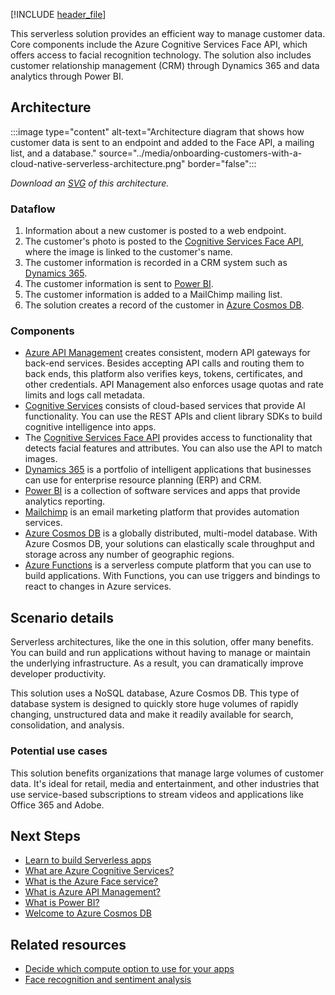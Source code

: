 [!INCLUDE [header_file](../../../includes/sol-idea-header.md)]

This serverless solution provides an efficient way to manage customer data. Core components include the Azure Cognitive Services Face API, which offers access to facial recognition technology. The solution also includes customer relationship management (CRM) through Dynamics 365 and data analytics through Power BI.

## Architecture

:::image type="content" alt-text="Architecture diagram that shows how customer data is sent to an endpoint and added to the Face API, a mailing list, and a database." source="../media/onboarding-customers-with-a-cloud-native-serverless-architecture.png" border="false":::

*Download an [SVG](../media/onboarding-customers-with-a-cloud-native-serverless-architecture.svg) of this architecture.*
<div class="architecture-tooltip-content" id="architecture-tooltip-2">

### Dataflow

1. Information about a new customer is posted to a web endpoint.
1. The customer's photo is posted to the [Cognitive Services Face API](/azure/cognitive-services/face), where the image is linked to the customer's name.
1. The customer information is recorded in a CRM system such as [Dynamics 365](/dynamics365).
1. The customer information is sent to [Power BI](/power-bi).
1. The customer information is added to a MailChimp mailing list.
1. The solution creates a record of the customer in [Azure Cosmos DB](/azure/cosmos-db).

### Components

- [Azure API Management](https://azure.microsoft.com/products/api-management) creates consistent, modern API gateways for back-end services. Besides accepting API calls and routing them to back ends, this platform also verifies keys, tokens, certificates, and other credentials. API Management also enforces usage quotas and rate limits and logs call metadata.
- [Cognitive Services](https://azure.microsoft.com/products/cognitive-services/) consists of cloud-based services that provide AI functionality. You can use the REST APIs and client library SDKs to build cognitive intelligence into apps.
- The [Cognitive Services Face API](https://azure.microsoft.com/pricing/details/cognitive-services/face-api/) provides access to functionality that detects facial features and attributes. You can also use the API to match images.
- [Dynamics 365](https://dynamics.microsoft.com/what-is-dynamics365/) is a portfolio of intelligent applications that businesses can use for enterprise resource planning (ERP) and CRM.
- [Power BI](https://powerbi.microsoft.com/) is a collection of software services and apps that provide analytics reporting.
- [Mailchimp](https://mailchimp.com/) is an email marketing platform that provides automation services.
- [Azure Cosmos DB](https://azure.microsoft.com/services/cosmos-db) is a globally distributed, multi-model database. With Azure Cosmos DB, your solutions can elastically scale throughput and storage across any number of geographic regions.
- [Azure Functions](https://azure.microsoft.com/products/functions) is a serverless compute platform that you can use to build applications. With Functions, you can use triggers and bindings to react to changes in Azure services.

## Scenario details

Serverless architectures, like the one in this solution, offer many benefits. You can build and run applications without having to manage or maintain the underlying infrastructure. As a result, you can dramatically improve developer productivity.

This solution uses a NoSQL database, Azure Cosmos DB. This type of database system is designed to quickly store huge volumes of rapidly changing, unstructured data and make it readily available for search, consolidation, and analysis.

### Potential use cases

This solution benefits organizations that manage large volumes of customer data. It's ideal for retail, media and entertainment, and other industries that use service-based subscriptions to stream videos and applications like Office 365 and Adobe.

## Next Steps

- [Learn to build Serverless apps](/azure/azure-functions)
- [What are Azure Cognitive Services?](/azure/cognitive-services/what-are-cognitive-services)
- [What is the Azure Face service?](/azure/cognitive-services/computer-vision/overview-identity)
- [What is Azure API Management?](/azure/api-management/api-management-key-concepts)
- [What is Power BI?](/power-bi/fundamentals/power-bi-overview)
- [Welcome to Azure Cosmos DB](/azure/cosmos-db/introduction)

## Related resources
  
- [Decide which compute option to use for your apps](../../guide/technology-choices/compute-decision-tree.yml)
- [Face recognition and sentiment analysis](../../example-scenario/ai/nifi-sentiment-analysis-face-recognition.yml)

